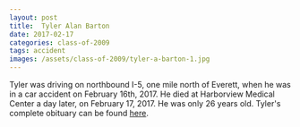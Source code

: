 ```yaml
---
layout: post
title:  Tyler Alan Barton
date: 2017-02-17
categories: class-of-2009
tags: accident
images: /assets/class-of-2009/tyler-a-barton-1.jpg
---
```

Tyler was driving on northbound I-5, one mile north of Everett, when he was in a car accident on February 16th, 2017.  He died at Harborview Medical Center a day later, on February 17, 2017.  He was only 26 years old. Tyler's complete obituary can be found [here](http://tinyurl.com/km9pgbo).

